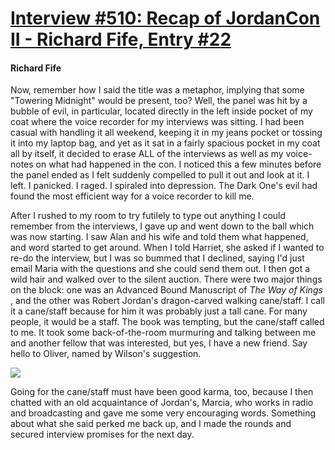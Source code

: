 # [Interview #510: Recap of JordanCon II - Richard Fife, Entry #22](https://www.theoryland.com/intvmain.php?i=510#22)

#### Richard Fife

Now, remember how I said the title was a metaphor, implying that some "Towering Midnight" would be present, too? Well, the panel was hit by a bubble of evil, in particular, located directly in the left inside pocket of my coat where the voice recorder for my interviews was sitting. I had been casual with handling it all weekend, keeping it in my jeans pocket or tossing it into my laptop bag, and yet as it sat in a fairly spacious pocket in my coat all by itself, it decided to erase ALL of the interviews as well as my voice-notes on what had happened in the con. I noticed this a few minutes before the panel ended as I felt suddenly compelled to pull it out and look at it. I left. I panicked. I raged. I spiraled into depression. The Dark One's evil had found the most efficient way for a voice recorder to kill me.

After I rushed to my room to try futilely to type out anything I could remember from the interviews, I gave up and went down to the ball which was now starting. I saw Alan and his wife and told them what happened, and word started to get around. When I told Harriet, she asked if I wanted to re-do the interview, but I was so bummed that I declined, saying I'd just email Maria with the questions and she could send them out. I then got a wild hair and walked over to the silent auction. There were two major things on the block: one was an Advanced Bound Manuscript of
*The Way of Kings*
, and the other was Robert Jordan's dragon-carved walking cane/staff. I call it a cane/staff because for him it was probably just a tall cane. For many people, it would be a staff. The book was tempting, but the cane/staff called to me. It took some back-of-the-room murmuring and talking between me and another fellow that was interested, but yes, I have a new friend. Say hello to Oliver, named by Wilson's suggestion.

![](http://www.tor.com/images/stories/blogs/10_04/JordanCon-2.jpg)

Going for the cane/staff must have been good karma, too, because I then chatted with an old acquaintance of Jordan's, Marcia, who works in radio and broadcasting and gave me some very encouraging words. Something about what she said perked me back up, and I made the rounds and secured interview promises for the next day.

